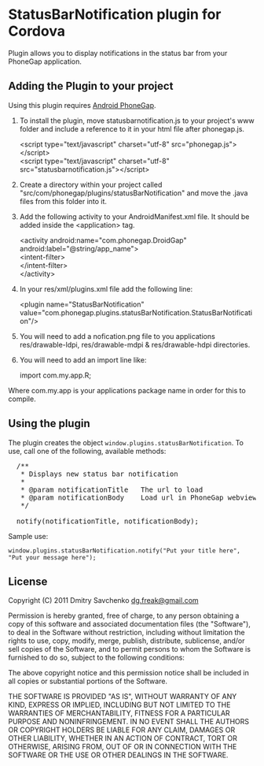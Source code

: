 # StatusBarNotification plugin for Cordova #

Plugin allows you to display notifications in the status bar from your PhoneGap application.

## Adding the Plugin to your project ##

Using this plugin requires [Android PhoneGap](http://github.com/phonegap/phonegap-android).

1. To install the plugin, move statusbarnotification.js to your project's www folder and include a reference to it in your html file after phonegap.js.

    &lt;script type="text/javascript" charset="utf-8" src="phonegap.js"&gt;&lt;/script&gt;<br/>
    &lt;script type="text/javascript" charset="utf-8" src="statusbarnotification.js"&gt;&lt;/script&gt;

2. Create a directory within your project called "src/com/phonegap/plugins/statusBarNotification" and move the .java files from this folder into it.

3. Add the following activity to your AndroidManifest.xml file.  It should be added inside the &lt;application&gt; tag.

    &lt;activity android:name="com.phonegap.DroidGap" android:label="@string/app_name"&gt;<br/>
      &lt;intent-filter&gt;<br/>
      &lt;/intent-filter&gt;<br/>
    &lt;/activity&gt;

4. In your res/xml/plugins.xml file add the following line:

    &lt;plugin name="StatusBarNotification" value="com.phonegap.plugins.statusBarNotification.StatusBarNotification"/&gt;

5. You will need to add a nofication.png file to you applications res/drawable-ldpi, res/drawable-mdpi & res/drawable-hdpi directories.

6. You will need to add an import line like:

	import com.my.app.R; 
	
Where com.my.app is your applications package name in order for this to compile.

## Using the plugin ##

The plugin creates the object `window.plugins.statusBarNotification`. To use, call one of the following, available methods:

<pre>
  /**
   * Displays new status bar notification
   * 
   * @param notificationTitle	The url to load
   * @param notificationBody	Load url in PhoneGap webview [optional] - Default: false
   */
   
  notify(notificationTitle, notificationBody);
</pre>

Sample use:

    window.plugins.statusBarNotification.notify("Put your title here", "Put your message here");

## License ##

Copyright (C) 2011 Dmitry Savchenko <dg.freak@gmail.com>

Permission is hereby granted, free of charge, to any person
obtaining a copy of this software and associated documentation
files (the "Software"), to deal in the Software without
restriction, including without limitation the rights to use,
copy, modify, merge, publish, distribute, sublicense, and/or sell
copies of the Software, and to permit persons to whom the
Software is furnished to do so, subject to the following
conditions:

The above copyright notice and this permission notice shall be
included in all copies or substantial portions of the Software.

THE SOFTWARE IS PROVIDED "AS IS", WITHOUT WARRANTY OF ANY KIND,
EXPRESS OR IMPLIED, INCLUDING BUT NOT LIMITED TO THE WARRANTIES
OF MERCHANTABILITY, FITNESS FOR A PARTICULAR PURPOSE AND
NONINFRINGEMENT. IN NO EVENT SHALL THE AUTHORS OR COPYRIGHT
HOLDERS BE LIABLE FOR ANY CLAIM, DAMAGES OR OTHER LIABILITY,
WHETHER IN AN ACTION OF CONTRACT, TORT OR OTHERWISE, ARISING
FROM, OUT OF OR IN CONNECTION WITH THE SOFTWARE OR THE USE OR
OTHER DEALINGS IN THE SOFTWARE.